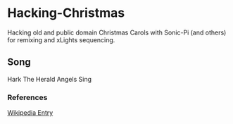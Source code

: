 
# Hacking-Christmas

Hacking old and public domain Christmas Carols with Sonic-Pi (and others) for remixing and xLights sequencing.

## Song

Hark The Herald Angels Sing

### References
[Wikipedia Entry](https://en.wikipedia.org/wiki/Hark!_The_Herald_Angels_Sing)

